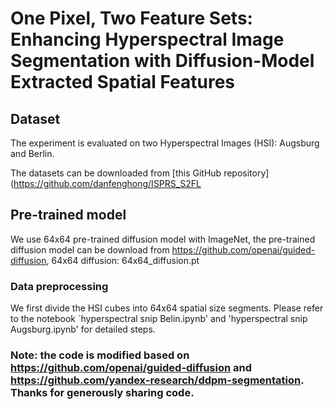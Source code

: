 
# One Pixel, Two Feature Sets: Enhancing Hyperspectral Image Segmentation with Diffusion-Model Extracted Spatial Features


## Dataset

The experiment is evaluated on two Hyperspectral Images (HSI): Augsburg and Berlin. 

The datasets can be downloaded from [this GitHub repository](https://github.com/danfenghong/ISPRS_S2FL

## Pre-trained model 
We use 64x64 pre-trained diffusion model with ImageNet, the pre-trained diffusion model can be download from https://github.com/openai/guided-diffusion, 64x64 diffusion: 64x64_diffusion.pt

### Data preprocessing 
We first divide the HSI cubes into 64x64 spatial size segments. Please refer to the notebook `hyperspectral snip Belin.ipynb' and 'hyperspectral snip Augsburg.ipynb' for detailed steps.



### Note: the code is modified based on https://github.com/openai/guided-diffusion and https://github.com/yandex-research/ddpm-segmentation. Thanks for generously sharing code.
